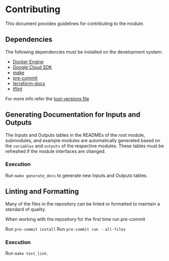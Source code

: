 # Contributing

This document provides guidelines for contributing to the module.

## Dependencies

The following dependencies must be installed on the development system:

- [Docker Engine][docker-engine]
- [Google Cloud SDK][google-cloud-sdk]
- [make]
- [pre-commit]
- [terraform-docs]
- [tflint]

For more info refer the [tool-versions file](.tool-versions)

## Generating Documentation for Inputs and Outputs

The Inputs and Outputs tables in the READMEs of the root module,
submodules, and example modules are automatically generated based on
the `variables` and `outputs` of the respective modules. These tables
must be refreshed if the module interfaces are changed.

### Execution

Run `make generate_docs` to generate new Inputs and Outputs tables.

## Linting and Formatting

Many of the files in the repository can be linted or formatted to
maintain a standard of quality.

When working with the repository for the first time run pre-commit

Run `pre-commit install`
Run `pre-commit run --all-files`

### Execution

Run `make test_lint`.

[docker-engine]: https://www.docker.com/products/docker-engine
[flake8]: http://flake8.pycqa.org/en/latest/
[gofmt]: https://golang.org/cmd/gofmt/
[google-cloud-sdk]: https://cloud.google.com/sdk/install
[hadolint]: https://github.com/hadolint/hadolint
[inspec]: https://inspec.io/
[kitchen-terraform]: https://github.com/newcontext-oss/kitchen-terraform
[kitchen]: https://kitchen.ci/
[make]: https://en.wikipedia.org/wiki/Make_(software)
[pre-commit]: https://pre-commit.com/
[shellcheck]: https://www.shellcheck.net/
[terraform-docs]: https://github.com/segmentio/terraform-docs
[terraform]: https://terraform.io/
[tflint]: https://github.com/terraform-linters/tflint
